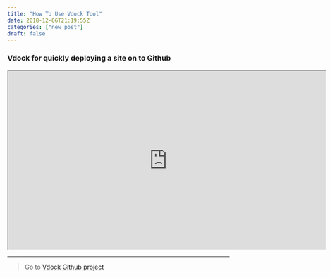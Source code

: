 ```yaml
---
title: "How To Use Vdock Tool"
date: 2018-12-06T21:19:55Z
categories: ["new_post"]
draft: false
---
```


### Vdock for quickly deploying a site on to Github

<iframe width="720" height="405"
    src="https://www.youtube.com/embed/oGPMfa2SZuc">
</iframe>

---

> Go to [Vdock Github project](https://github.com/rchari66/vdock)